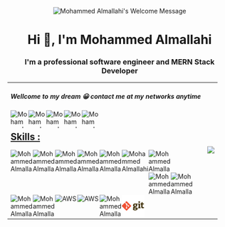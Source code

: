 <p align="center">
		<img alt="Mohammed Almallahi's Welcome Message"
			 src="https://readme-typing-svg.herokuapp.com/?lines=Welcome+to+MohammedA+GitHub+page+:)&center=true&width=450&height=55">

</p>
<h1 align="center">Hi 👋, I'm Mohammed Almallahi</h1>
<h3 align="center">I'm a professional software engineer and MERN Stack Developer</h3>
<table border=0>
  <tr border=0>
    <td border=0>
<h5> Wellcome to my dream 😀 contact me at my networks anytime</h5>
	 <a href='https://www.linkedin.com/in/almallahi/'>
 <img align="left"  alt="Mohammed Almallahi | LinkedIn" width="40px" height='40px' src="https://i.imgur.com/kKKKQCu.png" />
 </a>
 <a href='https://www.facebook.com/Mo7ammedAlmalla7i/'>
 <img align="left"  alt="Mohammed Almallahi | facebook" width="40px" height='40px' src="https://i.imgur.com/RFBzE4B.png" />
      </a> 
       <a href='https://mail.google.com/mail/u/0/?view=cm&fs=1&tf=1&source=mailto&su=subject+message&to=medoo.almallahi@gmail.com'>
 <img align="left"  alt="Mohammed Almallahi | gmail" width="40px" height='40px' src="https://i.imgur.com/kn7FfLZ.png" />
      </a> 
             <a href='https://www.instagram.com/mo7ammed.almalla7i/'>
 <img align="left"  alt="Mohammed Almallahi | instagram" width="40px" height='40px' src="https://i.imgur.com/bg0Ji7N.png" />
      </a> 
                <a href='https://wa.me/+972592413118'>
 <img align="left"  alt="Mohammed Almallahi | whatsup" width="40px" height='40px' src="https://i.imgur.com/6Od4ifD.png" />
    

<br/>
      <h2 font-color='red'>Skills : </h2>
 <img align="left"  alt="Mohammed Almallahi" width="50px" height='50px' src="https://i.imgur.com/h6aqmdr.png" />
<img align="left"  alt="Mohammed Almallahi" width="50px" height='50px' src="https://i.imgur.com/paxvoXx.png" />
<img align="left"  alt="Mohammed Almallahi" width="50px" height='50px' src="https://i.imgur.com/FSBocCs.png" />
<img align="left"  alt="Mohammed Almallahi" width="50px" height='50px' src="https://i.imgur.com/Jo06OT0.png" />
<img align="left"  alt="Mohammed Almallahi" width="50px" height='50px' src="https://i.imgur.com/JZmC3LO.png" />
<img align="left"  alt="Mohammed Almallahi" width="60px" height='60px' src="https://i.imgur.com/3xTEkgK.png" />
<img align="left"  alt="Mohammed Almallahi" width="50px" height='50px' src="https://i.imgur.com/xIy5S7h.png" />
<br/>
<br/>
<br/>
<img align="left"  alt="Mohammed Almallahi" width="50px" height='50px' src="https://i.imgur.com/AnQOB3J.png" />
<img align="left"  alt="Mohammed Almallahi" width="50px" height='50px' src="https://www.tomsquest.com/img/posts/2018-10-02-better-npm-ing/npm_logo.png"/>
<img align="left"  alt="Mohammed Almallahi" width="50px" height='50px' src="https://i.imgur.com/6zcZb8U.png" />
<img align="left"  alt="Mohammed Almallahi" width="50px" height='50px' src="https://gw.alipayobjects.com/zos/rmsportal/KDpgvguMpGfqaHPjicRK.svg" />
<img align="left"    width="50px" height='50px' src="https://i.imgur.com/CKGJOXJ.png" alt='AWS' />
 <img align="left"    width="50px" height='50px' src="https://i.imgur.com/AXDOsg9.png" alt='AWS' />
	 
<img align="left"  alt="Mohammed Almallahi" width="50px" height='50px' src="https://iconape.com/wp-content/png_logo_vector/typescript.png" />
<img align="left"  alt="Mohammed Almallahi" width="50px" height='50px' src="https://raw.githubusercontent.com/github/explore/80688e429a7d4ef2fca1e82350fe8e3517d3494d/topics/git/git.png" />
    </td>
     <td border=0>
      <img src='https://thumbs.gfycat.com/CalmKeyEidolonhelvum-small.gif'/>
      </td>
    </tr>  
    </table>
